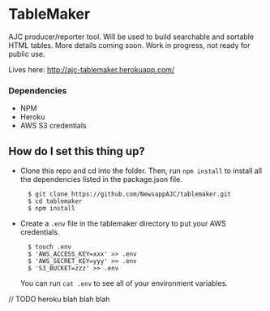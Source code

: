 # TableMaker

AJC producer/reporter tool. Will be used to build searchable and sortable HTML tables. More details coming soon. Work in progress, not ready for public use.

Lives here: http://ajc-tablemaker.herokuapp.com/


### Dependencies

* NPM 
* Heroku 
* AWS S3 credentials 

## How do I set this thing up?

* Clone this repo and cd into the folder. Then, run `npm install` to install all the dependencies listed in the package.json file.
	
		$ git clone https://github.com/NewsappAJC/tablemaker.git
		$ cd tablemaker
		$ npm install

* Create a `.env` file in the tablemaker directory to put your AWS credentials.

		$ touch .env
		$ 'AWS_ACCESS_KEY=xxx' >> .env
		$ 'AWS_SECRET_KEY=yyy' >> .env
		$ 'S3_BUCKET=zzz' >> .env

	You can run `cat .env` to see all of your environment variables.



// TODO heroku blah blah blah

